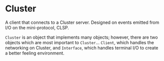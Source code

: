 # Cluster
A client that connects to a Cluster server.  Designed on events emitted from I/O on the mini-protocol, CLSP.

`Cluster` is an object that implements many objects; however, there are two objects which are most important to `Cluster`...  `Client`, which handles the networking on Cluster, and `Interface`, which handles terminal I/O to create a better feeling environment.
